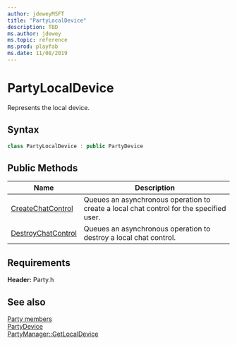 ```yaml
---
author: jdeweyMSFT
title: "PartyLocalDevice"
description: TBD
ms.author: jdewey
ms.topic: reference
ms.prod: playfab
ms.date: 11/08/2019
---
```


# PartyLocalDevice  

Represents the local device.  

## Syntax  
  
```cpp  
class PartyLocalDevice : public PartyDevice  
```  
  
## Public Methods  
  
| Name | Description |  
| --- | --- |  
| [CreateChatControl](methods/partylocaldevice_createchatcontrol.md) | Queues an asynchronous operation to create a local chat control for the specified user. |  
| [DestroyChatControl](methods/partylocaldevice_destroychatcontrol.md) | Queues an asynchronous operation to destroy a local chat control. |  

  
  
## Requirements  
  
**Header:** Party.h
  
## See also  
[Party members](../../party_members.md)  
[PartyDevice](../PartyDevice/partydevice.md)  
[PartyManager::GetLocalDevice](../PartyManager/methods/partymanager_getlocaldevice.md)
  
  
  
